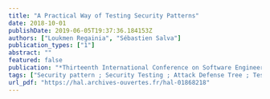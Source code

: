 ```yaml
---
title: "A Practical Way of Testing Security Patterns"
date: 2018-10-01
publishDate: 2019-06-05T19:37:36.184153Z
authors: ["Loukmen Regainia", "Sébastien Salva"]
publication_types: ["1"]
abstract: ""
featured: false
publication: "*Thirteenth International Conference on Software Engineering Advances (ICSEA'18)*"
tags: ["Security pattern ; Security Testing ; Attack Defense Tree ; Test Case Generation"]
url_pdf: "https://hal.archives-ouvertes.fr/hal-01868218"
---
```


